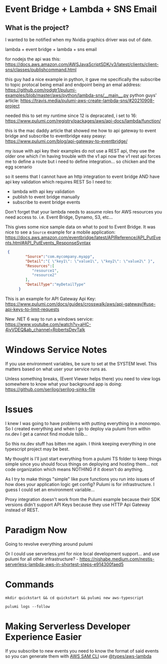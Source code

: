 # Event Bridge + Lambda + SNS Email


## What is the project?

I wanted to be notified when my Nvidia graphics driver was out of date. 



lambda + event bridge + lambda + sns email

for nodejs the api was this: https://docs.aws.amazon.com/AWSJavaScriptSDK/v3/latest/clients/client-sns/classes/publishcommand.html

this guy had a nice example in python, it gave me specifically the subscribe to topic protocal being email and endpoint being an emal address: https://github.com/rodgtr1/pulumi-examples/blob/master/aws/python/lambda-sns/__main__.py
python guys' article: https://travis.media/pulumi-aws-create-lambda-sns/#20210908-project

needed this to set my runtime since 12 is depracated, i set to 16: https://www.pulumi.com/registry/packages/aws/api-docs/lambda/function/

this is the mac daddy article that showed me how to api gateway to event bridge and subscribe to eventbridge easy peasy: https://www.pulumi.com/blog/api-gateway-to-eventbridge/

my issue with api key
their examples do not use a REST api, they use the older one which i'm having trouble with the v1 api now
the v1 rest api forces me to define a route but i need to define integration... so chicken and the egg scenario


so it seems that I cannot have an http integration to event bridge AND have api key validation which requires REST
So I need to:
- lambda with api key validation
- publish to event bridge manually
- subscribe to event bridge events

Don't forget that your lambda needs to assume roles for AWS resources you need access to. i.e. Event Bridge, Dynamo, S3, etc...

This gives some nice sample data on what to post to Event Bridge. It was nice to see a `Source` example for a mobile application: https://docs.aws.amazon.com/eventbridge/latest/APIReference/API_PutEvents.html#API_PutEvents_ResponseSyntax


```json
 {
         "Source":"com.mycompany.myapp",
         "Detail":"{ \"key1\": \"value1\", \"key2\": \"value2\" }",
         "Resources":[
            "resource1",
            "resource2"
         ],
         "DetailType":"myDetailType"
      }
```


This is an example for API Gateway Api Key: https://www.pulumi.com/docs/guides/crosswalk/aws/api-gateway/#use-api-keys-to-limit-requests

New .NET 6 way to run a windows service: https://www.youtube.com/watch?v=aHC-4ivVDEQ&ab_channel=RobertsDevTalk

# Windows Service Notes
If you use environment variables, be sure to set at the SYSTEM level. This matters based on what user your service runs as.

Unless something breaks, (Event Viewer helps there) you need to view logs somewhere to know what your background app is doing: https://github.com/serilog/serilog-sinks-file

# Issues

I knew I was going to have problems with putting everything in a monorepo. So I created everything and when I go to deploy via pulumi from within nx.dev
I get a cannot find module tslib...

So this nx.dev stuff has bitten me again. I think keeping everything in one typescript project may be best.

My thought is I'll just start everything from a pulumi TS folder to keep things simple since you should focus things on deploying and hosting them... not code organization which means NOTHING if it doesn't do anything.

As I try to make things "simple" like pure functions you run into issues of how does your application logic get config? Pulumi is for infrastructure. I guess I could set an environment variable...

Proxy integration doesn't work from the Pulumi example because their SDK versions didn't support API Keys because they use HTTP Api Gateway instead of REST.

# Paradigm Now

Going to revolve everything around pulumi

Or I could use serverless.yml for nice local development support... and use pulumi for all other infrastructure? - https://nishabe.medium.com/nestjs-serverless-lambda-aws-in-shortest-steps-e914300faed5 

# Commands
```
mkdir quickstart && cd quickstart && pulumi new aws-typescript

pulumi logs --follow
```

# Making Serverless Developer Experience Easier

If you subscribe to new events you need to know the format of said events so you can generate them with [AWS SAM CLI](https://docs.aws.amazon.com/serverless-application-model/latest/developerguide/sam-cli-command-reference-sam-local-generate-event.html) use [@types/aws-lambda](https://www.npmjs.com/package/@types/aws-lambda)
